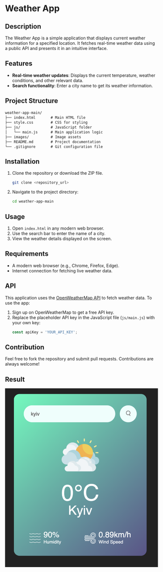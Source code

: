 # Weather App

## Description

The Weather App is a simple application that displays current weather
information for a specified location. It fetches real-time weather data using a
public API and presents it in an intuitive interface.

## Features

- **Real-time weather updates**: Displays the current temperature, weather
  conditions, and other relevant data.
- **Search functionality**: Enter a city name to get its weather information.

## Project Structure

```
weather-app-main/
├── index.html       # Main HTML file
├── style.css        # CSS for styling
├── js/              # JavaScript folder
│   └── main.js      # Main application logic
├── images/          # Image assets
├── README.md        # Project documentation
└── .gitignore       # Git configuration file
```

## Installation

1. Clone the repository or download the ZIP file.
   ```bash
   git clone <repository_url>
   ```
2. Navigate to the project directory:
   ```bash
   cd weather-app-main
   ```

## Usage

1. Open `index.html` in any modern web browser.
2. Use the search bar to enter the name of a city.
3. View the weather details displayed on the screen.

## Requirements

- A modern web browser (e.g., Chrome, Firefox, Edge).
- Internet connection for fetching live weather data.

## API

This application uses the [OpenWeatherMap API](https://openweathermap.org/) to
fetch weather data. To use the app:

1. Sign up on OpenWeatherMap to get a free API key.
2. Replace the placeholder API key in the JavaScript file (`js/main.js`) with
   your own key:
   ```javascript
   const apiKey = 'YOUR_API_KEY';
   ```

## Contribution

Feel free to fork the repository and submit pull requests. Contributions are
always welcome!

## Result

![Results](print_screen.png)
